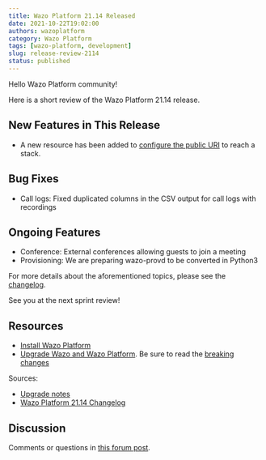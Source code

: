 ```yaml
---
title: Wazo Platform 21.14 Released
date: 2021-10-22T19:02:00
authors: wazoplatform
category: Wazo Platform
tags: [wazo-platform, development]
slug: release-review-2114
status: published
---
```


Hello Wazo Platform community!

Here is a short review of the Wazo Platform 21.14 release.

## New Features in This Release

- A new resource has been added to [configure the public URI](https://wazo-dev.atlassian.net/browse/WAZO-2568) to reach a stack.

## Bug Fixes

- Call logs: Fixed duplicated columns in the CSV output for call logs with recordings

## Ongoing Features

- Conference: External conferences allowing guests to join a meeting
- Provisioning: We are preparing wazo-provd to be converted in Python3

For more details about the aforementioned topics, please see the [changelog](https://wazo-dev.atlassian.net/issues/?jql=project%3DWAZO%20AND%20fixVersion%3D21.14).

See you at the next sprint review!

<!-- truncate -->

## Resources

- [Install Wazo Platform](https://wazo-platform.org/use-cases)
- [Upgrade Wazo and Wazo Platform](/uc-doc/upgrade/). Be sure to read the
  [breaking changes](/uc-doc/upgrade/upgrade_notes#21-14)

Sources:

- [Upgrade notes](/uc-doc/upgrade/upgrade_notes#21-14)
- [Wazo Platform 21.14 Changelog](https://wazo-dev.atlassian.net/issues/?jql=project%3DWAZO%20AND%20fixVersion%3D21.14)

## Discussion

Comments or questions in
[this forum post](https://wazo-platform.discourse.group/t/blog-wazo-platform-21-14-released).

